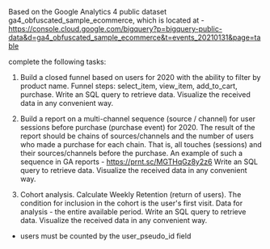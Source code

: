 Based on the Google Analytics 4 public dataset ga4_obfuscated_sample_ecommerce, which is located at - https://console.cloud.google.com/bigquery?p=bigquery-public-data&d=ga4_obfuscated_sample_ecommerce&t=events_20210131&page=table

complete the following tasks:

1. Build a closed funnel based on users for 2020 with the ability to filter by product name.
Funnel steps: select_item, view_item, add_to_cart, purchase. Write an SQL query to retrieve data. Visualize the received data in any convenient way.

2. Build a report on a multi-channel sequence (source / channel) for user sessions before purchase (purchase event) for 2020.
The result of the report should be chains of sources/channels and the number of users who made a purchase for each chain. That is, all touches (sessions) and their sources/channels before the purchase. An example of such a sequence in GA reports - https://prnt.sc/MGTHqGz8y2z6
Write an SQL query to retrieve data. Visualize the received data in any convenient way.

3. Cohort analysis. Calculate Weekly Retention (return of users). The condition for inclusion in the cohort is the user's first visit.
Data for analysis - the entire available period. Write an SQL query to retrieve data. Visualize the received data in any convenient way.

* users must be counted by the user_pseudo_id field
